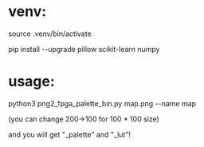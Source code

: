 # venv:
source .venv/bin/activate 

pip install --upgrade pillow scikit-learn numpy

# usage:
python3 png2_fpga_palette_bin.py map.png --name map

(you can change 200->100 for 100 * 100 size)

and you will get "<output name>_palette" and "<output name>_lut"!
